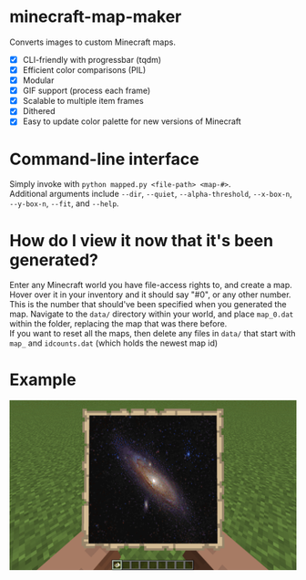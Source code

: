# minecraft-map-maker
Converts images to custom Minecraft maps.

- [x] CLI-friendly with progressbar (tqdm)
- [x] Efficient color comparisons (PIL)
- [x] Modular
- [x] GIF support (process each frame)
- [x] Scalable to multiple item frames
- [x] Dithered
- [x] Easy to update color palette for new versions of Minecraft

# Command-line interface
Simply invoke with `python mapped.py <file-path> <map-#>`.
<br>
Additional arguments include `--dir`, `--quiet`, `--alpha-threshold`, `--x-box-n`, `--y-box-n`, `--fit`, and `--help`.

# How do I view it now that it's been generated?
Enter any Minecraft world you have file-access rights to, and create a map.
Hover over it in your inventory and it should say "#0", or any other number. This is the number that should've been specified when you generated the map. Navigate to the `data/` directory within your world, and place `map_0.dat` within the folder, replacing the map that was there before.
<br>
If you want to reset all the maps, then delete any files in `data/` that start with `map_` and `idcounts.dat` (which holds the newest map id)

# Example
![Andromeda viewed in a map](https://github.com/bneils/minecraft-map-maker/blob/master/andromeda_example.png)
